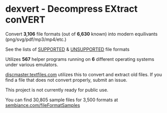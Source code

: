 # dexvert - **D**ecompress **EX**tract con**VERT**
Convert **3,106** file formats (out of **6,630** known) into modern equilivants (png/svg/pdf/mp3/mp4/etc.)

See the lists of [SUPPORTED](SUPPORTED.md) & [UNSUPPORTED](UNSUPPORTED.md) file formats

Utilizes **567** helper programs running on **6** different operating systems under various emulators.

[discmaster.textfiles.com](http://discmaster.textfiles.com/) utilizes this to convert and extract old files. If you find a file that does not convert properly, submit an issue.

This project is not currently ready for public use.

You can find 30,805 sample files for 3,500 formats at [sembiance.com/fileFormatSamples](https://sembiance.com/fileFormatSamples/)
